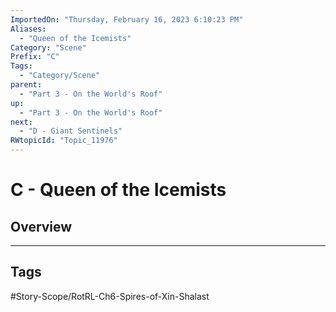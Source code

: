 ```yaml
---
ImportedOn: "Thursday, February 16, 2023 6:10:23 PM"
Aliases:
  - "Queen of the Icemists"
Category: "Scene"
Prefix: "C"
Tags:
  - "Category/Scene"
parent:
  - "Part 3 - On the World's Roof"
up:
  - "Part 3 - On the World's Roof"
next:
  - "D - Giant Sentinels"
RWtopicId: "Topic_11976"
---
```

# C - Queen of the Icemists
## Overview

---
## Tags
#Story-Scope/RotRL-Ch6-Spires-of-Xin-Shalast

